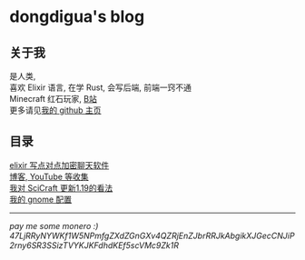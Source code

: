 # dongdigua's blog
## 关于我
是人类,<br>
喜欢 Elixir 语言, 在学 Rust, 会写后端, 前端一窍不通<br>
Minecraft 红石玩家, [B站](https://space.bilibili.com/489732092)<br>
更多请见[我的 github 主页](https://github.com/dongdigua)
## 目录
[elixir 写点对点加密聊天软件](p2p_chat)<br>
[博客, YouTube 等收集](internet_collections)<br>
[我对 SciCraft 更新1.19的看法](scicraft_update)<br>
[我的 gnome 配置](my_gnome_configt)<br>
<!--
[对我将来的视频网站的一些畅想](plan_for_my_video_site)<br>
-->

---

*pay me some monero :)*<br>
*47LjRRyNYWKf1W5NPmfgZXdZGnGXv4QZRjEnZJbrRRJkAbgikXJGecCNJiP2rny6SR3SSizTVYKJKFdhdKEf5scVMc9Zk1R*
